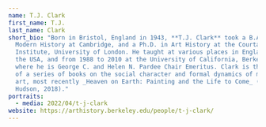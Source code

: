 ```yaml
---
name: T.J. Clark
first_name: T.J.
last_name: Clark
short_bio: "Born in Bristol, England in 1943, **T.J. Clark** took a B.A. in
  Modern History at Cambridge, and a Ph.D. in Art History at the Courtauld
  Institute, University of London. He taught at various places in England and
  the USA, and from 1988 to 2010 at the University of California, Berkeley,
  where he is George C. and Helen N. Pardee Chair Emeritus. Clark is the author
  of a series of books on the social character and formal dynamics of modern
  art, most recently _Heaven on Earth: Painting and the Life to Come_ (Thames &
  Hudson, 2018)."
portraits:
  - media: 2022/04/t-j-clark
website: https://arthistory.berkeley.edu/people/t-j-clark/
---
```

